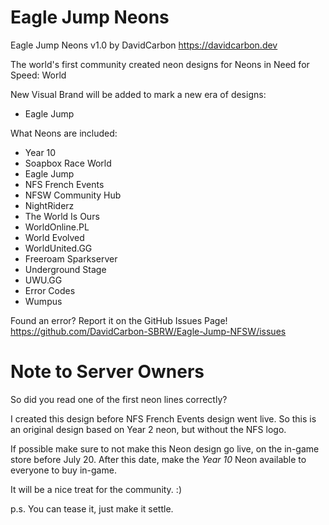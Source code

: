# Eagle Jump Neons

Eagle Jump Neons v1.0
by DavidCarbon
https://davidcarbon.dev

The world's first community created neon designs for Neons in Need for Speed: World

New Visual Brand will be added to mark a new era of designs:
- Eagle Jump

What Neons are included:
- Year 10
- Soapbox Race World
- Eagle Jump
- NFS French Events
- NFSW Community Hub
- NightRiderz
- The World Is Ours
- WorldOnline.PL
- World Evolved
- WorldUnited.GG
- Freeroam Sparkserver
- Underground Stage
- UWU.GG
- Error Codes
- Wumpus

Found an error? Report it on the GitHub Issues Page!
https://github.com/DavidCarbon-SBRW/Eagle-Jump-NFSW/issues

# Note to Server Owners

So did you read one of the first neon lines correctly?

I created this design before NFS French Events design went live. So this is an original design based on Year 2 neon, but without the NFS logo.

If possible make sure to not make this Neon design go live, on the in-game store before July 20. After this date, make the *Year 10* Neon available to everyone to buy in-game.

It will be a nice treat for the community. :)

p.s. You can tease it, just make it settle.
